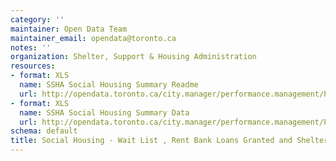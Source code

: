```yaml
---
category: ''
maintainer: Open Data Team
maintainer_email: opendata@toronto.ca
notes: ''
organization: Shelter, Support & Housing Administration
resources:
- format: XLS
  name: SSHA Social Housing Summary Readme
  url: http://opendata.toronto.ca/city.manager/performance.management/PM_SocialHousingWaitLoansandUseSummaryReadme.xls
- format: XLS
  name: SSHA Social Housing Summary Data
  url: http://opendata.toronto.ca/city.manager/performance.management/PM_SSHA.xls
schema: default
title: Social Housing - Wait List , Rent Bank Loans Granted and Shelter Use Summary
---
```


